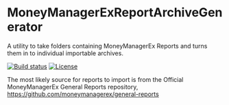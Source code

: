 # MoneyManagerExReportArchiveGenerator
A utility to take folders containing MoneyManagerEx Reports and turns them in to individual importable archives.

[![Build status](https://ci.appveyor.com/api/projects/status/ttrj6wu0ttj58rnu/branch/master?svg=true)](https://ci.appveyor.com/project/Twintop/moneymanagerexreportarchivegenerator/branch/master)
[![License](https://img.shields.io/github/license/Twintop/moneymanagerexreportarchivegenerator.svg)](https://github.com/twintop/moneymanagerexreportarchivegenerator/blob/master/LICENSE)

The most likely source for reports to import is from the Official MoneyManagerEx General Reports repository, https://github.com/moneymanagerex/general-reports
